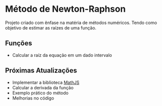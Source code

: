 # Método de Newton-Raphson
Projeto criado com ênfase na matéria de métodos numéricos. Tendo como objetivo de estimar as raízes de uma função.
## Funções 
- Calcular a raíz da equação em um dado intervalo
## Próximas  Atualizações
- Implementar a biblioteca [MathJS](https://mathjs.org/)
- Calcular a derivada da função
- Exemplo prático do método
- Melhorias no código
